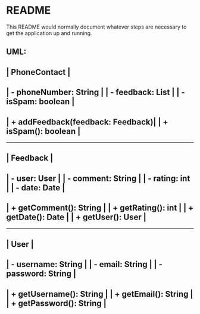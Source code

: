 # README

This README would normally document whatever steps are necessary to get the
application up and running.

UML:
---------------------------------
|        PhoneContact           |
---------------------------------
| - phoneNumber: String         |
| - feedback: List<Feedback>    |
| - isSpam: boolean             |
---------------------------------
| + addFeedback(feedback: Feedback)|
| + isSpam(): boolean           |
---------------------------------

---------------------------------
|         Feedback              |
---------------------------------
| - user: User                  |
| - comment: String             |
| - rating: int                 |
| - date: Date                  |
---------------------------------
| + getComment(): String        |
| + getRating(): int            |
| + getDate(): Date             |
| + getUser(): User             |
---------------------------------

---------------------------------
|            User               |
---------------------------------
| - username: String            |
| - email: String               |
| - password: String            |
---------------------------------
| + getUsername(): String       |
| + getEmail(): String          |
| + getPassword(): String       |
---------------------------------